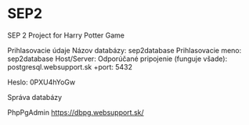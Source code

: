 # SEP2
SEP 2 Project for Harry Potter Game


Prihlasovacie údaje
Názov databázy:
sep2database
Prihlasovacie meno:
sep2database
Host/Server:
Odporúčané pripojenie (funguje všade):
postgresql.websupport.sk
+port: 5432	

Heslo: 0PXU4hYoGw

Správa databázy

PhpPgAdmin
https://dbpg.websupport.sk/
